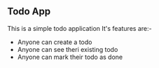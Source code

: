 ## Todo App

This is a simple todo application 
It's features are:- 

- Anyone can create a todo
- Anyone can see theri existing todo 
- Anyone can mark their todo as done 